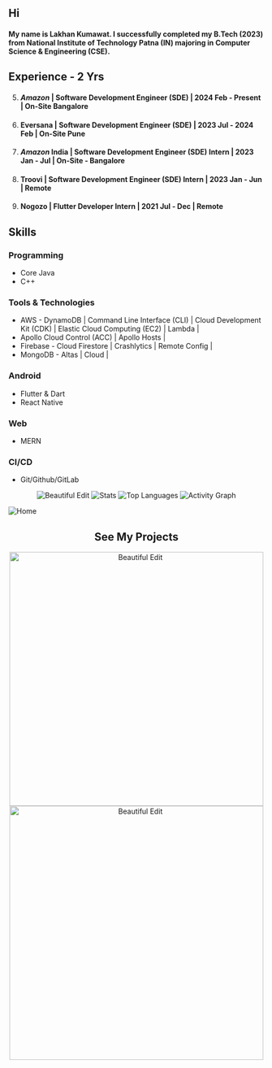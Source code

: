 ## Hi
#### My name is Lakhan Kumawat. I successfully completed my B.Tech (2023) from National Institute of Technology Patna (IN) majoring in Computer Science & Engineering (CSE).
## Experience - 2 Yrs
5. #### *Amazon* | Software Development Engineer (SDE) | 2024 Feb - Present | On-Site Bangalore
4. #### Eversana | Software Development Engineer (SDE) | 2023 Jul - 2024 Feb | On-Site Pune
3. #### *Amazon* India | Software Development Engineer (SDE) Intern | 2023 Jan - Jul | On-Site - Bangalore
2. #### Troovi | Software Development Engineer (SDE) Intern | 2023 Jan - Jun | Remote 
1. #### Nogozo | Flutter Developer Intern | 2021 Jul - Dec | Remote 

## Skills 
### Programming
- Core Java
- C++
### Tools & Technologies 
- AWS - DynamoDB | Command Line Interface (CLI) | Cloud Development Kit (CDK) | Elastic Cloud Computing (EC2) | Lambda | 
- Apollo Cloud Control (ACC) | Apollo Hosts |
- Firebase - Cloud Firestore | Crashlytics | Remote Config |
- MongoDB - Altas | Cloud |
### Android 
- Flutter & Dart
- React Native
### Web
- MERN
### CI/CD
- Git/Github/GitLab

<!-- ![Home](https://user-images.githubusercontent.com/55774240/149648014-726df805-442f-407e-ad9f-6a9641645efd.png)
![Rectangle 23(1)](https://user-images.githubusercontent.com/55774240/149648028-e2074fef-391f-43b5-8f16-41ed236d8d3b.png) -->

<div align="center">
    <img src="https://github-readme-streak-stats.herokuapp.com/?user=Lakhankumawat&theme=black-ice&hide_border=true&stroke=0000&background=060A0CD0" alt="Beautiful Edit"/>
   <img alt="Stats" src="https://github-readme-stats.vercel.app/api?username=Lakhankumawat&show_icons=true&count_private=true&theme=react&hide_border=true&bg_color=0D1117" />
  <img alt="Top Languages" src="https://github-readme-stats.vercel.app/api/top-langs/?username=Lakhankumawat&langs_count=8&count_private=true&layout=compact&theme=react&hide_border=true&bg_color=0D1117" />
  <img alt="Activity Graph" src="https://activity-graph.herokuapp.com/graph?username=Lakhankumawat&bg_color=0D1117&color=5BCDEC&line=5BCDEC&point=FFFFFF&hide_border=true" />
</div>

![Home](https://user-images.githubusercontent.com/55774240/150272142-731547c5-0c33-4b64-8349-312b9e9092b6.jpg)


<div align="center">
  <h2>See My Projects</h2>
    <a href="https://github.com/Lakhankumawat/smart-home-app">
    <img height="500" src="https://user-images.githubusercontent.com/55774240/157668305-c340d80e-9290-436f-865e-b08d600057b6.png" alt="Beautiful Edit"/>
    <img height="500" src="https://user-images.githubusercontent.com/55774240/157668738-cce7464a-ebb0-479c-a685-9fef4d1c884e.png" alt="Beautiful Edit"/>
    </a>

</div>


<!-- <img align="right" src="https://github.com/Lakhankumawat/LakhanKumawat/blob/master/Assets/Edit%231.svg" alt="Beautiful Edit"/> -->

<!-- <h1 align="center"><img src="https://github.com/LakhanKumawat/LakhanKumawat/blob/master/Assets/Hi.gif" width="30px" alt="hi">   𝐇𝐞𝐥𝐥𝐨, <𝚌𝚘𝚍𝚎𝚛𝚜/> ! <img src="https://github.com/LakhanKumawat/LakhanKumawat/blob/master/Assets/Earth.gif" width="24px"> 
<br>
<h1 align="center">I'm Lakhan <img src="https://github.com/LakhanKumawat/LakhanKumawat/blob/master/Assets/Developer.gif" width="80px">
</h1>

<p align="center">
  <em>
    This is Lakhan Kumawat, a 3rd year undergraduate pursuing B.Tech (CSE) from <a href="http://www.nitp.ac.in/php/home.php"> <b>National Institute of Technology</b>, Patna</a>. <br>
    An aspiring <b> Android Developer  </b> <img src="https://media.giphy.com/media/7TcdtHOCxo3meUvPgj/giphy.gif" width="30px">   and a <b>Web Dev, </b>&nbsp;<img src="https://media.giphy.com/media/9S3FMee8gGGRBhZsA7/giphy.gif" width="36px">&nbsp <br><b>still a learner</b>
    with the idea of <b>implementing</b> my work and growing into an <b>open source contributor </b> <img src="https://github.com/LakhanKumawat/LakhanKumawat/blob/master/Assets/Rocket.gif" width="18px">and a
    <b>student</b> <img src="https://github.com/LakhanKumawat/LakhanKumawat/blob/master/Assets/Medal.gif" width="20px">&nbsp.
  </em>
</p>

<img align="right" width=300px alt="Github Cat" src="https://media.giphy.com/media/fvx95jkua5th3YeThr/giphy.gif" />

> <img src="https://media.giphy.com/media/ObNTw8Uzwy6KQ/giphy.gif" width="30px">&nbsp;**_Talking about Personal Stuffs:_**

- <img src="https://github.com/LakhanKumawat/LakhanKumawat/blob/master/Assets/wave.gif" width="30px">&nbsp;Currently learning **_AI_** 😉
- <img src="https://github.com/LakhanKumawat/LakhanKumawat/blob/master/Assets/gandalf_parrot.gif" width="30px">&nbsp; Working on **_Competitive Programming skills..._**
- <img src="https://github.com/LakhanKumawat/LakhanKumawat/blob/master/Assets/headbang.gif" width="30px">&nbsp;Looking forward to work on <img alt="Python3" width="22px" src="https://cdn.jsdelivr.net/npm/simple-icons@v3/icons/python.svg" /> projects &nbsp;!
- <img src="https://media.giphy.com/media/mG7xN3NU7WeUUGiKjM/giphy.gif" width="30px">&nbsp; Collaborating in various projects as an Open - Source Contributor <img alt="GIF" src="https://github.com/LakhanKumawat/LakhanKumawat/blob/master/Assets/powerup.gif" width="20vw" /> ...
- <img src="https://github.com/LakhanKumawat/LakhanKumawat/blob/master/Assets/happy.gif" width="30px">&nbsp; Desire to develop new possibilities in the field of **_Data Structures_** and **_Algorithms_** 👨‍💻
- <img src="https://github.com/LakhanKumawat/LakhanKumawat/blob/master/Assets/hmm.gif" width="30px">&nbsp;Ask me about anything, I am happy to help, only if the ball is in my court⚡️
- <img src="https://media.giphy.com/media/1Bek3O06EXr6YaBcLy/giphy.gif" width="30px">&nbsp;Fun-Fact: Love **_Playing online multiplayer games_** & wish to become a **good**  _Person in Life_ ...🌐

<br><br>

<hr>

<h2 align="center">
My Tech Stacks: 🛠 
<br><br> </h2> 

<img align="right" src="https://github.com/Lakhankumawat/LakhanKumawat/blob/master/Assets/Edit%231.svg" alt="Beautiful Edit"/>




 <hr>

<p align="center"><details>
<summary><img src="https://media.giphy.com/media/VgCDAzcKvsR6OM0uWg/giphy.gif" width="30px" alt="GitHub-Status"/>&nbsp;<i><b>GitHub Stats... </b></i>📈</summary><br><br>
<img src="https://github-readme-stats.vercel.app/api?username=LakhanKumawat&count_private=true&show_icons=true&theme=radical" alt="GitHub Status"/>
<img src = "https://github-readme-stats.vercel.app/api/top-langs/?username=LakhanKumawat&show_icons=true&layout=compact&theme=radical" alt="Most Used Languages"></details>
</p> 
<!--
<hr>
<details align="center">

<br />
<br />
</details>

<img  src="https://github.com/LakhanKumawat/LakhanKumawat/blob/master/Assets/Mario_Gameplay.gif" alt="Mario Game" width="980">
-->

 

<!-- <br>
<br>

<br> -->




<!--
 # Got Something to Tell Me? 
<h4 align="center">  I’m easily a click away on WhatsApp. But lemme pretend like I’m busy and give you my social media handles. Here! </h4>

<a href="https://twitter.com/KNKUMWT1"><img align="left" alt="Lakhan Kumawat | Twitter" width="30px" src="https://cdn.jsdelivr.net/npm/simple-icons@v3/icons/twitter.svg" /></a>
[<img align="left" alt="Lakhan| Instagram" height="30px" src="https://img.icons8.com/stickers/100/000000/instagram-new--v2.png" />](https://www.instagram.com/_.lakhan.__/)
[<img align="left" alt="Lakhan's Telegram" width="30px" src="https://cdn.jsdelivr.net/npm/simple-icons@v3/icons/telegram.svg" />](https://www.instagram.com/_.lakhan.__/)
[<img align="left" alt="Lakhan's PluralSight" width="30px" src="https://icon2.cleanpng.com/20190423/sqz/kisspng-pluralsight-learning-information-technology-manage-5cbf425486f1b0.6144049315560382285527.jpg"/>](https://app.pluralsight.com/profile/lakhan-kumawat-67)
[<img align="left" width="35px" alt="Lakhan's Stacks" src="https://img.icons8.com/color/48/000000/stackoverflow.png"/>](https://stackoverflow.com/users/14475582/lakhan-kumawat)

<img align="right" src="http://estruyf-github.azurewebsites.net/api/VisitorHit?user=LakhanKumawat&repo=LakhanKumawat&countColorcountColor&countColor=%237B1E7B"/>
<br>
<br>

## 📕 My Blog Post!<br>

### ➡️ [Game Dev : Using Unity 2D](https://deploy-preview-47--learnturtle.netlify.app/articles/game/game-dev-with-unity/)

## 🎮Play My Game !
### ➡️ [Neon Knight :Tower Rush](https://play.google.com/store/apps/details?id=com.EasterEggs.NeonKnightTowerRush&hl=en)
---
<br>
<a href="https://www.buymeacoffee.com/LakhanKumawat"><img align="right" src="https://www.buymeacoffee.com/assets/img/guidelines/download-assets-sm-1.svg" height="41" alt="Buycoffee"/></a> -->
